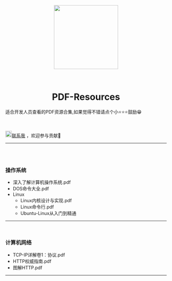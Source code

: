 <p align="center">
  <img src="https://gitee.com/my_netinlove/Picturebed/raw/master/images/pdf.png" width="200" />
</p>

​																		

<h1 align="center">
  PDF-Resources
</h1>



适合开发人员查看的PDF资源合集,如果觉得不错请点个小⭐⭐⭐鼓励😁

</br>

<img src="https://gitee.com/my_netinlove/Picturebed/raw/master/images/msg.png" width="20" /><a href="https://github.com/JontyMin/PDF-Resources/issues">联系我</a> ，欢迎参与贡献👏

---

</br>

</br>

### 操作系统

- 深入了解计算机操作系统.pdf
- DOS命令大全.pdf
- Linux
  - Linux内核设计与实现.pdf
  - Linux命令行.pdf
  - Ubuntu-Linux从入门到精通

---

</br>

### 计算机网络

- TCP-IP详解卷1：协议.pdf
- HTTP权威指南.pdf
- 图解HTTP.pdf

---

